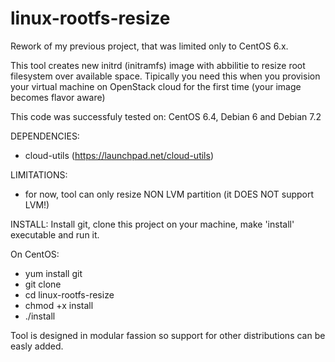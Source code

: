 linux-rootfs-resize
===================

Rework of my previous project, that was limited only to CentOS 6.x.

This tool creates new initrd (initramfs) image with abbilitie to resize root
filesystem over available space. Tipically you need this when you provision
your virtual machine on OpenStack cloud for the first time (your image 
becomes flavor aware)

This code was successfuly tested on: CentOS 6.4, Debian 6 and Debian 7.2

DEPENDENCIES:
 - cloud-utils (https://launchpad.net/cloud-utils)

LIMITATIONS:
 - for now, tool can only resize NON LVM partition (it DOES NOT support LVM!)

INSTALL: Install git, clone this project on your machine, make 'install' executable and 
run it.

On CentOS:
- yum install git
- git clone 
- cd linux-rootfs-resize
- chmod +x install
- ./install

Tool is designed in modular fassion so support for other distributions can be easly added.

